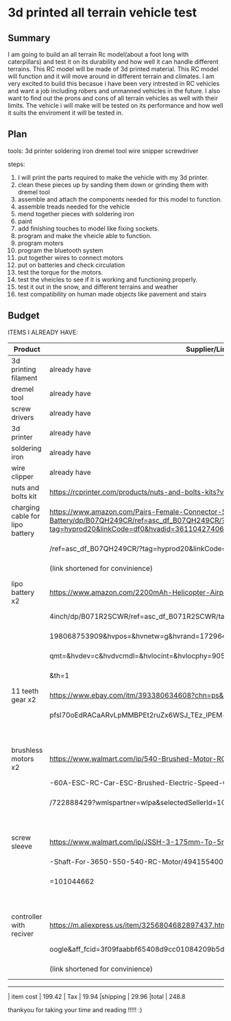 # 3d printed all terrain vehicle test
## Summary
I am going to build an all terrain Rc model(about a foot long with caterpillars) and test it on its durability and how well it can handle different terrains. This RC model will be made of 3d printed material. This RC model will function and it will move around in different terrain and climates. I am very excited to build this becasue i have been very intrested in RC vehicles and want a job including robers and unmanned vehicles in the future. I also want to find out the prons and cons of all terrain vehicles as well with their limits. The vehicle i will make will be tested on its performance and how well it suits the enviroment it will be tested in. 


## Plan
tools: 
3d printer
soldering iron
dremel tool
wire snipper
screwdriver 

steps:

1. I will print the parts required to make the vehicle with my 3d printer. 
2. clean these pieces up by sanding them down or grinding them with dremel tool
3. assemble and attach the components needed for this model to function. 
4. assemble treads needed for the vehicle
5. mend together pieces with soldering iron
6. paint 
7. add finishing touches to model like fixing sockets.
8. program and make the vheicle able to function. 
9. program moters
10. program the bluetooth system 
11. put together wires to connect motors 
12. put on batteries and check circulation
13. test the torque for the motors.
14. test the vheicles to see if it is working and functioning properly.  
15. test it out in the snow, and different terrains and weather 
16. test compatibility on human made objects like pavement and stairs



## Budget
ITEMS I ALREADY HAVE:

| Product                               | Supplier/Link                                                                   | Cost  | shipping
| --------------------------------------|---------------------------------------------------------------------------------| ------|----------
| 3d printing filament                  |already have                                                                     | none  |
| dremel tool                           |already have                                                                     | none  |  
| screw drivers                         |already have                                                                     | none  | 
| 3d printer                            |already have                                                                     | none  | 
| soldering iron                        |already have                                                                     | none  | 
| wire clipper                          |already have                                                                     | none  | 
| nuts and bolts kit                    |https://rcprinter.com/products/nuts-and-bolts-kits?variant=42702968717473        | 74.99 | 6.99
| charging cable for lipo battery       |https://www.amazon.com/Pairs-Female-Connector-Silicon-Battery/dp/B07QH249CR/ref=asc_df_B07QH249CR/?tag=hyprod20&linkCode=df0&hvadid=361104274063&hvpos      | 8.99  | 5.99
|                                       |/ref=asc_df_B07QH249CR/?tag=hyprod20&linkCode=df0&hvadid=361104274063&hvpos      |-------|
|                                       |(link shortened for convinience)                                                 |-------|
| lipo battery x2                       |https://www.amazon.com/2200mAh-Helicopter-Airplane-Quadcopter-4-13x1-34x0-9      |26.60  | 5.99
|                                       |4inch/dp/B071R2SCWR/ref=asc_df_B071R2SCWR/tag=hyprod20&linkCode=df0&hvadid=      |-------|
|                                       |198068753909&hvpos=&hvnetw=g&hvrand=17296433276288669141&hvpone=&hvptwo=&hv      |-------|
|                                       |qmt=&hvdev=c&hvdvcmdl=&hvlocint=&hvlocphy=9052182&hvtargid=pla-358411390062      |-------|
|                                       |&th=1                                                                            |-------|
|11 teeth gear x2                       |https://www.ebay.com/itm/393380634608?chn=ps&mkevt=1&mkcid=28&srsltid=AeTunc     |11.82  |FREE
|                                       |pfsl70oEdRACaARvLpMMBPEt2ruZx6WSJ_TEz_lPEM-jFgBEgmwnk                            |-------|
|                                       |                                                                                 |-------|
|brushless motors x2                    |https://www.walmart.com/ip/540-Brushed-Motor-RC-Crawler-Motor-35T-3-Slot-and     |56.06  |10.99
|                                       |-60A-ESC-RC-Car-ESC-Brushed-Electric-Speed-Controller-2A-BEC-for-1-10-RC-Car     |-------|
|                                       |/722888429?wmlspartner=wlpa&selectedSellerId=101044639                           |-------|
|                                       |                                                                                 |-------|
|screw sleeve                           |https://www.walmart.com/ip/JSSH-3-175mm-To-5mm-Pinion-Reducer-Sleeve-Adapter     |7.79   |free
|                                       |-Shaft-For-3650-550-540-RC-Motor/494155400?wmlspartner=wlpa&selectedSellerId     |-------|
|                                       |=101044662                                                                       |-------|
|                                       |                                                                                 |-------|
|controller with reciver                |https://m.aliexpress.us/item/3256804682897437.html?_randl_currency=USD&src=g     |13.17  |FREE
|                                       |oogle&aff_fcid=3f09faabbf65408d9cc01084209b5dff-1671575844607-09648-             |-------|       
|                                       |(link shortened for convinience)                                                 |-------|
------------------------------------------------------------------------------------------------------------------------------------------------------
| item cost                 | 199.42
| Tax                       | 19.94
|shipping                   | 29.96
|total                      | 248.8
 


thankyou for taking your time and reading !!!!! :)
